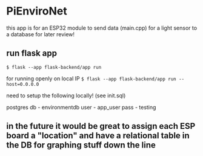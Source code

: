 # PiEnviroNet
this app is for an ESP32 module to send data (main.cpp) for a light sensor to a database for later review!

## run flask app
`$ flask --app flask-backend/app run`

for running openly on local IP
`$ flask --app flask-backend/app run --host=0.0.0.0`

need to setup the following locally! (see init.sql)

postgres db - environmentdb
user - app_user
pass - testing


## in the future it would be great to assign each ESP board a "location" and have a relational table in the DB for graphing stuff down the line
